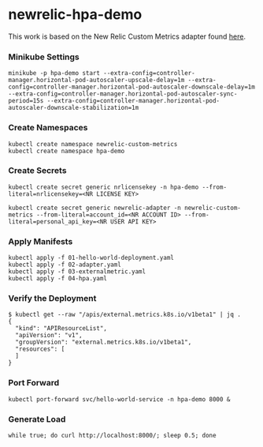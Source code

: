 # newrelic-hpa-demo

This work is based on the New Relic Custom Metrics adapter found [here](https://github.com/kidk/k8s-newrelic-adapter).


### Minikube Settings

```
minikube -p hpa-demo start --extra-config=controller-manager.horizontal-pod-autoscaler-upscale-delay=1m --extra-config=controller-manager.horizontal-pod-autoscaler-downscale-delay=1m --extra-config=controller-manager.horizontal-pod-autoscaler-sync-period=15s --extra-config=controller-manager.horizontal-pod-autoscaler-downscale-stabilization=1m
```

### Create Namespaces

```
kubectl create namespace newrelic-custom-metrics
kubectl create namespace hpa-demo
```

### Create Secrets

```
kubectl create secret generic nrlicensekey -n hpa-demo --from-literal=nrlicensekey=<NR LICENSE KEY> 

kubectl create secret generic newrelic-adapter -n newrelic-custom-metrics --from-literal=account_id=<NR ACCOUNT ID> --from-literal=personal_api_key=<NR USER API KEY>
```

### Apply Manifests

```
kubectl apply -f 01-hello-world-deployment.yaml
kubectl apply -f 02-adapter.yaml
kubectl apply -f 03-externalmetric.yaml
kubectl apply -f 04-hpa.yaml
```

### Verify the Deployment

```
$ kubectl get --raw "/apis/external.metrics.k8s.io/v1beta1" | jq .
{
  "kind": "APIResourceList",
  "apiVersion": "v1",
  "groupVersion": "external.metrics.k8s.io/v1beta1",
  "resources": [
  ]
}
```

### Port Forward

```
kubectl port-forward svc/hello-world-service -n hpa-demo 8000 &
```

### Generate Load

```
while true; do curl http://localhost:8000/; sleep 0.5; done
```